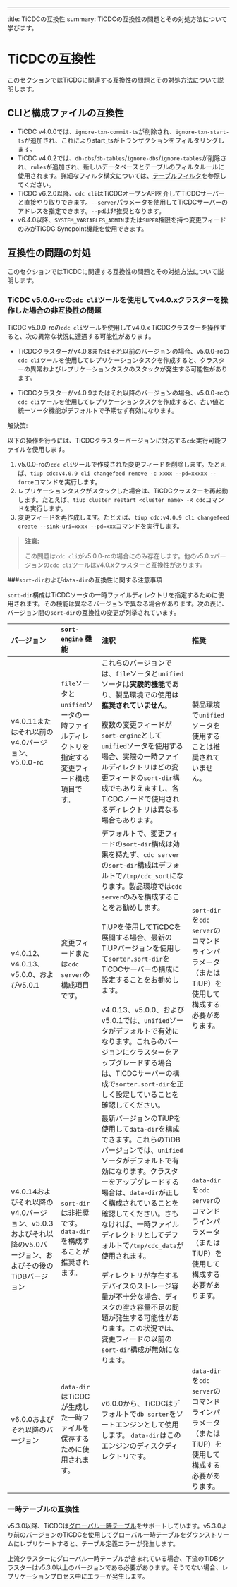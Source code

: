 ---
title: TiCDCの互換性
summary: TiCDCの互換性の問題とその対処方法について学びます。

# TiCDCの互換性

このセクションではTiCDCに関連する互換性の問題とその対処方法について説明します。

<!--
## コンポーネントの互換性マトリックス

TODO

## 機能の互換性マトリックス

TODO
-->

## CLIと構成ファイルの互換性

* TiCDC v4.0.0では、`ignore-txn-commit-ts`が削除され、`ignore-txn-start-ts`が追加され、これによりstart_tsがトランザクションをフィルタリングします。
* TiCDC v4.0.2では、`db-dbs`/`db-tables`/`ignore-dbs`/`ignore-tables`が削除され、`rules`が追加され、新しいデータベースとテーブルのフィルタルールに使用されます。詳細なフィルタ構文については、[テーブルフィルタ](/table-filter.md)を参照してください。
* TiCDC v6.2.0以降、`cdc cli`はTiCDCオープンAPIを介してTiCDCサーバーと直接やり取りできます。`--server`パラメータを使用してTiCDCサーバーのアドレスを指定できます。`--pd`は非推奨となります。
* v6.4.0以降、`SYSTEM_VARIABLES_ADMIN`または`SUPER`権限を持つ変更フィードのみがTiCDC Syncpoint機能を使用できます。

## 互換性の問題の対処

このセクションではTiCDCに関連する互換性の問題とその対処方法について説明します。

### TiCDC v5.0.0-rcの`cdc cli`ツールを使用してv4.0.xクラスターを操作した場合の非互換性の問題

TiCDC v5.0.0-rcの`cdc cli`ツールを使用してv4.0.x TiCDCクラスターを操作すると、次の異常な状況に遭遇する可能性があります。

- TiCDCクラスターがv4.0.8またはそれ以前のバージョンの場合、v5.0.0-rcの`cdc cli`ツールを使用してレプリケーションタスクを作成すると、クラスターの異常およびレプリケーションタスクのスタックが発生する可能性があります。

- TiCDCクラスターがv4.0.9またはそれ以降のバージョンの場合、v5.0.0-rcの`cdc cli`ツールを使用してレプリケーションタスクを作成すると、古い値と統一ソータ機能がデフォルトで予期せず有効になります。

解決策:

以下の操作を行うには、TiCDCクラスターバージョンに対応する`cdc`実行可能ファイルを使用します。

1. v5.0.0-rcの`cdc cli`ツールで作成された変更フィードを削除します。たとえば、`tiup cdc:v4.0.9 cli changefeed remove -c xxxx --pd=xxxxx --force`コマンドを実行します。
2. レプリケーションタスクがスタックした場合は、TiCDCクラスターを再起動します。たとえば、`tiup cluster restart <cluster_name> -R cdc`コマンドを実行します。
3. 変更フィードを再作成します。たとえば、`tiup cdc:v4.0.9 cli changefeed create --sink-uri=xxxx --pd=xxx`コマンドを実行します。

> **注意:**
>
> この問題は`cdc cli`がv5.0.0-rcの場合にのみ存在します。他のv5.0.xバージョンの`cdc cli`ツールはv4.0.xクラスターと互換性があります。

###`sort-dir`および`data-dir`の互換性に関する注意事項

`sort-dir`構成はTiCDCソータの一時ファイルディレクトリを指定するために使用されます。その機能は異なるバージョンで異なる場合があります。次の表に、バージョン間の`sort-dir`の互換性の変更が列挙されています。

|  バージョン  |  `sort-engine` 機能  |  注釈   |  推奨   |
|  :---  |    :---               |  :--    | :-- |
| v4.0.11またはそれ以前のv4.0バージョン、v5.0.0-rc | `file`ソータと`unified`ソータの一時ファイルディレクトリを指定する変更フィード構成項目です。 | これらのバージョンでは、`file`ソータと`unified`ソータは**実験的機能**であり、製品環境での使用は**推奨されていません**。<br/><br/>複数の変更フィードが`sort-engine`として`unified`ソータを使用する場合、実際の一時ファイルディレクトリはどの変更フィードの`sort-dir`構成でもありえますし、各TiCDCノードで使用されるディレクトリは異なる場合もあります。 | 製品環境で`unified`ソータを使用することは推奨されていません。 |
| v4.0.12、v4.0.13、v5.0.0、およびv5.0.1 |  変更フィードまたは`cdc server`の構成項目です。 | デフォルトで、変更フィードの`sort-dir`構成は効果を持たず、`cdc server`の`sort-dir`構成はデフォルトで`/tmp/cdc_sort`になります。製品環境では`cdc server`のみを構成することをお勧めします。<br /><br />TiUPを使用してTiCDCを展開する場合、最新のTiUPバージョンを使用して`sorter.sort-dir`をTiCDCサーバーの構成に設定することをお勧めします。<br /><br />v4.0.13、v5.0.0、およびv5.0.1では、`unified`ソータがデフォルトで有効になります。これらのバージョンにクラスターをアップグレードする場合は、TiCDCサーバーの構成で`sorter.sort-dir`を正しく設定していることを確認してください。 | `sort-dir`を`cdc server`のコマンドラインパラメータ（またはTiUP）を使用して構成する必要があります。 |
|  v4.0.14およびそれ以降のv4.0バージョン、v5.0.3およびそれ以降のv5.0バージョン、およびその後のTiDBバージョン | `sort-dir`は非推奨です。`data-dir`を構成することが推奨されます。 | 最新バージョンのTiUPを使用して`data-dir`を構成できます。これらのTiDBバージョンでは、`unified`ソータがデフォルトで有効になります。クラスターをアップグレードする場合は、`data-dir`が正しく構成されていることを確認してください。さもなければ、一時ファイルディレクトリとしてデフォルトで`/tmp/cdc_data`が使用されます。<br /><br />ディレクトリが存在するデバイスのストレージ容量が不十分な場合、ディスクの空き容量不足の問題が発生する可能性があります。この状況では、変更フィードの以前の`sort-dir`構成が無効になります。 | `data-dir`を`cdc server`のコマンドラインパラメータ（またはTiUP）を使用して構成する必要があります。 |
| v6.0.0およびそれ以降のバージョン | `data-dir`はTiCDCが生成した一時ファイルを保存するために使用されます。 | v6.0.0から、TiCDCはデフォルトで`db sorter`をソートエンジンとして使用します。 `data-dir`はこのエンジンのディスクディレクトリです。 | `data-dir`を`cdc server`のコマンドラインパラメータ（またはTiUP）を使用して構成する必要があります。  |

### 一時テーブルの互換性

v5.3.0以降、TiCDCは[グローバル一時テーブル](/temporary-tables.md#global-temporary-tables)をサポートしています。v5.3.0より前のバージョンのTiCDCを使用してグローバル一時テーブルをダウンストリームにレプリケートすると、テーブル定義エラーが発生します。

上流クラスターにグローバル一時テーブルが含まれている場合、下流のTiDBクラスターはv5.3.0以上のバージョンである必要があります。そうでない場合、レプリケーションプロセス中にエラーが発生します。